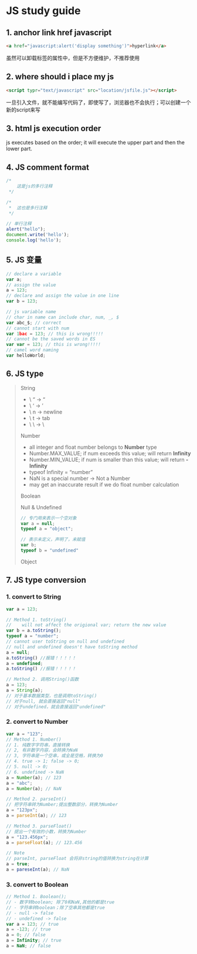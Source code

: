 # JS study guide

## 1. anchor link href javascript

```html
<a href="javascript:alert('display something')">hyperlink</a>
```

虽然可以卸载标签的属性中，但是不方便维护，不推荐使用

## 2. where should i place my js

```html
<script typr="text/javascript" src="location/jsfile.js"></script>
```

一旦引入文件，就不能编写代码了，即使写了，浏览器也不会执行；可以创建一个新的script来写

## 3. html js execution order

js executes based on the order;  it will execute the upper part and then the lower part. 

## 4. JS comment format

```js
/*
	这是js的多行注释
 */

/*
 *	这也是多行注释
 */

// 单行注释
alert("hello");
document.write('hello');
console.log('hello');
```

## 5. JS 变量

```js
// declare a variable
var a;
// assign the value
a = 123;
// declare and assign the value in one line
var b = 123;

// js variable name
// char in name can include char, num, _, $
var abc_$; // correct
// cannot start with num
var 1bac = 123; // this is wrong!!!!!
// cannot be the saved words in ES
var var = 123; // this is wrong!!!!!
// camel word naming
var helloWorld;
```

## 6. JS type

> String
>
> - \ “ -> “
> - \ ‘ -> ’
> - \ n -> newline
> - \ t -> tab
> - \ \ -> \
>
> Number
>
> - all integer and float number belongs to **Number** type
> - Number.MAX_VALUE; if num exceeds this value; will return **Infinity**
> - Number.MIN_VALUE; if num is smaller than this value; will return **-Infinity**
> - typeof Infinity = “number”
> - NaN is a special number -> Not a Number
> - may get an inaccurate result if we do float number calculation
>
> Boolean
>
> Null & Undefined
>
> ``` js
> // 专门用来表示一个空对象
> var a = null;
> typeof a = "object";
> 
> // 表示未定义，声明了，未赋值
> var b;
> typeof b = "undefined"
> ```
>
> Object

## 7. JS type conversion

### 1. convert to String

```js
var a = 123;

// Method 1. toString()
//    will not affect the origional var; return the new value
var b = a.toString();
typeof a = "number";
// cannot user toString on null and undefined
// null and undefined doesn't have toString method
a = null; 
a.toString() //报错！！！！！
a = undefined;
a.toString() //报错！！！！！

// Method 2. 调用String()函数
a = 123;
a = String(a);
// 对于基本数据类型，也是调用toString()
// 对于null, 就会直接返回"null"
// 对于undefined，就会直接返回"undefined"
```

### 2. convert to Number

```js
var a = "123";
// Method 1. Number()
// 1. 纯数字字符串，直接转换
// 2, 有非数字内容，会转换为NaN
// 3, 字符串是一个空串，或全是空格，转换为0
// 4. true -> 1; false -> 0;
// 5. null -> 0;
// 6. undefined -> NaN
a = Number(a); // 123
a = "abc";
a = Number(a); // NaN

// Method 2. parseInt()
// 把字符串转为Number;提出整数部分，转换为Number
a = "123px";
a = parseInt(a); // 123

// Method 3. parseFloat()
// 提出一个有效的小数，转换为Number
a = "123.456px";
a = parseFloat(a); // 123.456

// Note
// parseInt, parseFloat 会将非string的值转换为string在计算
a = true;
a = pareseInt(a); // NaN
```

### 3. convert to Boolean

```js
// Method 1. Boolean();
// - 数字转boolean; 除了0和NaN,其他的都是true
// - 字符串转boolean；除了空串其他都是true
// - null -> false
// - undefined -> false
var a = 123; // true
a = -123; // true
a = 0; // false
a = Infinity; // true
a = NaN; // false
```

